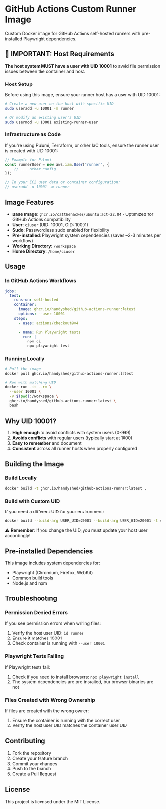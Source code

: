 # GitHub Actions Custom Runner Image

Custom Docker image for GitHub Actions self-hosted runners with pre-installed Playwright dependencies.

## 🚨 IMPORTANT: Host Requirements

**The host system MUST have a user with UID 10001** to avoid file permission issues between the container and host.

### Host Setup

Before using this image, ensure your runner host has a user with UID 10001:

```bash
# Create a new user on the host with specific UID
sudo useradd -u 10001 -m runner

# Or modify an existing user's UID
sudo usermod -u 10001 existing-runner-user
```

### Infrastructure as Code

If you're using Pulumi, Terraform, or other IaC tools, ensure the runner user is created with UID 10001:

```typescript
// Example for Pulumi
const runnerUser = new aws.iam.User("runner", {
    // ... other config
});

// In your EC2 user data or container configuration:
// useradd -u 10001 -m runner
```

## Image Features

- **Base Image**: `ghcr.io/catthehacker/ubuntu:act-22.04` - Optimized for GitHub Actions compatibility
- **User**: `ciuser` (UID: 10001, GID: 10001)
- **Sudo**: Passwordless sudo enabled for flexibility
- **Pre-installed**: Playwright system dependencies (saves ~2-3 minutes per workflow)
- **Working Directory**: `/workspace`
- **Home Directory**: `/home/ciuser`

## Usage

### In GitHub Actions Workflows

```yaml
jobs:
  test:
    runs-on: self-hosted
    container:
      image: ghcr.io/handyshed/github-actions-runner:latest
      options: --user 10001
    steps:
      - uses: actions/checkout@v4
      
      - name: Run Playwright tests
        run: |
          npm ci
          npx playwright test
```

### Running Locally

```bash
# Pull the image
docker pull ghcr.io/handyshed/github-actions-runner:latest

# Run with matching UID
docker run -it --rm \
  --user 10001 \
  -v $(pwd):/workspace \
  ghcr.io/handyshed/github-actions-runner:latest \
  bash
```

## Why UID 10001?

1. **High enough** to avoid conflicts with system users (0-999)
2. **Avoids conflicts** with regular users (typically start at 1000)
3. **Easy to remember** and document
4. **Consistent** across all runner hosts when properly configured

## Building the Image

### Build Locally

```bash
docker build -t ghcr.io/handyshed/github-actions-runner:latest .
```

### Build with Custom UID

If you need a different UID for your environment:

```bash
docker build --build-arg USER_UID=20001 --build-arg USER_GID=20001 -t custom-runner .
```

⚠️ **Remember**: If you change the UID, you must update your host user accordingly!

## Pre-installed Dependencies

This image includes system dependencies for:
- Playwright (Chromium, Firefox, WebKit)
- Common build tools
- Node.js and npm

## Troubleshooting

### Permission Denied Errors

If you see permission errors when writing files:
1. Verify the host user UID: `id runner`
2. Ensure it matches 10001
3. Check container is running with `--user 10001`

### Playwright Tests Failing

If Playwright tests fail:
1. Check if you need to install browsers: `npx playwright install`
2. The system dependencies are pre-installed, but browser binaries are not

### Files Created with Wrong Ownership

If files are created with the wrong owner:
1. Ensure the container is running with the correct user
2. Verify the host user UID matches the container user UID

## Contributing

1. Fork the repository
2. Create your feature branch
3. Commit your changes
4. Push to the branch
5. Create a Pull Request

## License

This project is licensed under the MIT License.